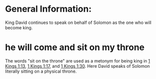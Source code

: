 # General Information:

King David continues to speak on behalf of Solomon as the one who will become king.

# he will come and sit on my throne

The words "sit on the throne" are used as a metonym for being king in [1 Kings 1:13](./13.md), [1 Kings 1:17](./15.md), and [1 Kings 1:30](./28.md). Here David speaks of Solomon literally sitting on a physical throne.

